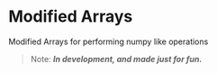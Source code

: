 # Modified Arrays
Modified Arrays for performing numpy like operations

> Note: ***In development, and made just for fun.***
